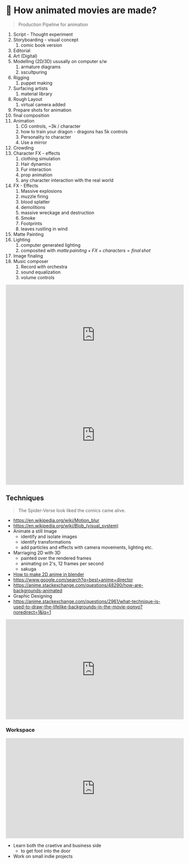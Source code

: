 # :movie_camera: How animated movies are made?

> Production Pipeline for animation

1. Script - Thought experiment
2. Storyboarding - visual concept
   1. comic book version
3. Editorial
4. Art (Digital)
5. Modelling (2D/3D) ususally on computer s/w
   1. armature diagrams
   2. sscultpuring
6. Rigging
   1. puppet making
7. Surfacing artists
   1. material library
8. Rough Layout
   1. virtual camera added
9.  Prepare shots for animation
   2.  final composition
10. Animation
    1.  CG controls, ~3k / character
    2.  how to train your dragon  - dragons has 5k controls
    3.  Personality to character
    4. Use a mirror
11. Crowding
12. Character FX - effects
    1. clothing simulation
    2. Hair dynamics
    3. Fur interaction
    4. prop animation
    5. any character interaction with the real world
13. FX - Effects
    1. Massive explosions
    2. muzzle firing
    3. blood splatter
    4. demolitions
    5. massive wreckage and destruction
    6. Smoke
    7. Footprints
    8. leaves rustling in wind
14. Matte Painting
15. Lighting
    1. computer generated lighting
    2. composited with $matte \, painitng + FX + characters = final \, shot$
16. Image finaling
17. Music composer
    1. Record with orchestra
    2. sound equalization
    3. volume controls

<iframe width="560" height="315" src="https://www.youtube.com/embed/ru0tQRJ4qKs" frameborder="0" allow="accelerometer; autoplay; encrypted-media; gyroscope; picture-in-picture" allowfullscreen></iframe>

<iframe width="560" height="315" src="https://www.youtube.com/embed/l-wUKu_V2Lk" frameborder="0" allow="accelerometer; autoplay; encrypted-media; gyroscope; picture-in-picture" allowfullscreen></iframe>

## Techniques

> The Spider-Verse  look liked the comics came alive.

* https://en.wikipedia.org/wiki/Motion_blur
* https://en.wikipedia.org/wiki/Blob_(visual_system)
* Animate a still Image
  * identify and isolate images
  * identify transformations
  * add particles and effects with camera movements, lighting etc.
* Marriaging 2D with 3D
  * painted over the rendered frames
  * animating on 2's, 12 frames per second
  * sakuga
* [How to make 2D anime in blender](https://www.youtube.com/watch?v=7GXIKOTKqwA)
* https://www.google.com/search?q=best+anime+director
* https://anime.stackexchange.com/questions/48290/how-are-backgrounds-animated
* Graphic Designing
* https://anime.stackexchange.com/questions/2961/what-technique-is-used-to-draw-the-lifelike-backgrounds-in-the-movie-ponyo?noredirect=1&lq=1

<iframe width="560" height="315" src="https://www.youtube.com/embed/IEglLdPw8x8" frameborder="0" allow="accelerometer; autoplay; encrypted-media; gyroscope; picture-in-picture" allowfullscreen></iframe>


### Workspace

<iframe width="560" height="315" src="https://www.youtube.com/embed/a7S7UWi3ipU" frameborder="0" allow="accelerometer; autoplay; encrypted-media; gyroscope; picture-in-picture" allowfullscreen></iframe>

* Learn both the craetive and business side
  * to get foot into the door
* Work on small indie projects